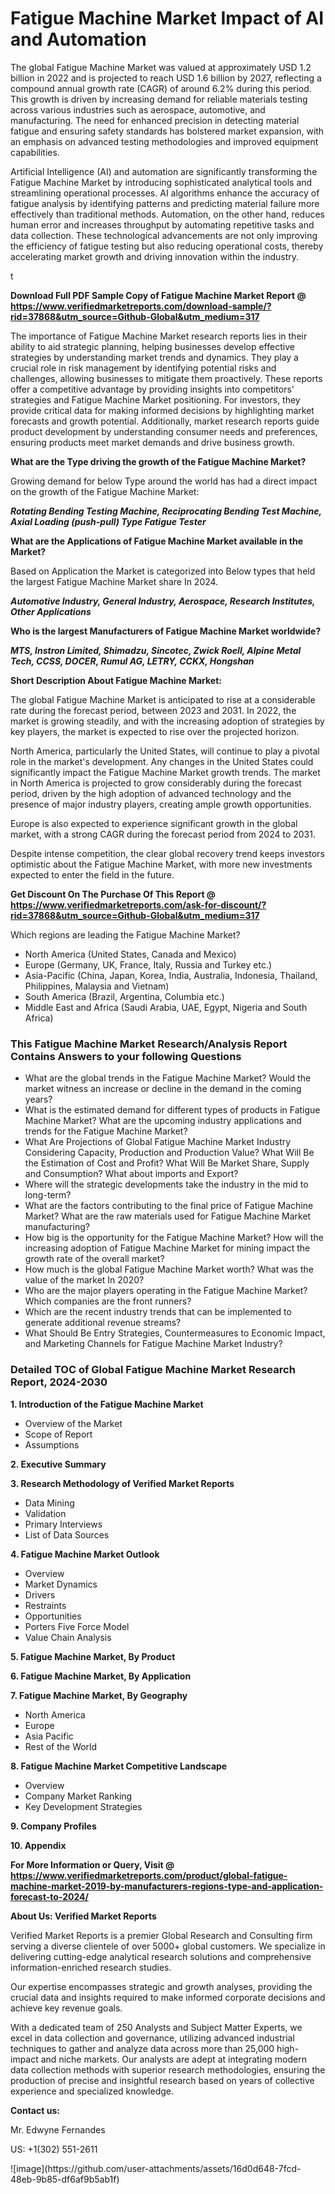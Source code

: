 <h1>Fatigue Machine Market Impact of AI and Automation</h1><p>The global Fatigue Machine Market was valued at approximately USD 1.2 billion in 2022 and is projected to reach USD 1.6 billion by 2027, reflecting a compound annual growth rate (CAGR) of around 6.2% during this period. This growth is driven by increasing demand for reliable materials testing across various industries such as aerospace, automotive, and manufacturing. The need for enhanced precision in detecting material fatigue and ensuring safety standards has bolstered market expansion, with an emphasis on advanced testing methodologies and improved equipment capabilities.</p><p>Artificial Intelligence (AI) and automation are significantly transforming the Fatigue Machine Market by introducing sophisticated analytical tools and streamlining operational processes. AI algorithms enhance the accuracy of fatigue analysis by identifying patterns and predicting material failure more effectively than traditional methods. Automation, on the other hand, reduces human error and increases throughput by automating repetitive tasks and data collection. These technological advancements are not only improving the efficiency of fatigue testing but also reducing operational costs, thereby accelerating market growth and driving innovation within the industry.</p>t</p><p id="" class=""><strong>Download Full PDF Sample Copy of Fatigue Machine Market Report @ <a href="https://www.verifiedmarketreports.com/download-sample/?rid=37868&utm_source=Github-Global&utm_medium=317" target="_blank">https://www.verifiedmarketreports.com/download-sample/?rid=37868&utm_source=Github-Global&utm_medium=317</a></strong></p><p>The importance of&nbsp;Fatigue Machine Market research reports lies in their ability to aid strategic planning, helping businesses develop effective strategies by understanding market trends and dynamics. They play a crucial role in risk management by identifying potential risks and challenges, allowing businesses to mitigate them proactively. These reports offer a competitive advantage by providing insights into competitors' strategies and Fatigue Machine Market positioning. For investors, they provide critical data for making informed decisions by highlighting market forecasts and growth potential. Additionally, market research reports guide product development by understanding consumer needs and preferences, ensuring products meet market demands and drive business growth.</p><p><strong>What are the&nbsp;Type driving the growth of the Fatigue Machine Market?</strong></p><p id="" class="">Growing demand for below Type around the world has had a direct impact on the growth of the Fatigue Machine Market:</p><em><strong>Rotating Bending Testing Machine, Reciprocating Bending Test Machine, Axial Loading (push-pull) Type Fatigue Tester</strong></em></p><strong>What are the&nbsp;Applications&nbsp;of Fatigue Machine Market available in the Market?</strong></p><p id="" class="">Based on Application the Market is categorized into Below types that held the largest Fatigue Machine Market share In 2024.</p><em><strong>Automotive Industry, General Industry, Aerospace, Research Institutes, Other Applications</strong></em></p><strong>Who is the largest Manufacturers of Fatigue Machine Market worldwide?</strong></p><p><em><strong>MTS, Instron Limited, Shimadzu, Sincotec, Zwick Roell, Alpine Metal Tech, CCSS, DOCER, Rumul AG, LETRY, CCKX, Hongshan</strong></em></p><p id="" class=""><strong>Short Description About Fatigue Machine Market:</strong></p><p>The global Fatigue Machine Market is anticipated to rise at a considerable rate during the forecast period, between 2023 and 2031. In 2022, the market is growing steadily, and with the increasing adoption of strategies by key players, the market is expected to rise over the projected horizon.</p><p>North America, particularly the United States, will continue to play a pivotal role in the market's development. Any changes in the United States could significantly impact the Fatigue Machine Market growth trends. The market in North America is projected to grow considerably during the forecast period, driven by the high adoption of advanced technology and the presence of major industry players, creating ample growth opportunities.</p><p>Europe is also expected to experience significant growth in the global market, with a strong CAGR during the forecast period from 2024 to 2031.</p><p>Despite intense competition, the clear global recovery trend keeps investors optimistic about the Fatigue Machine Market, with more new investments expected to enter the field in the future.</p><p id="" class=""><strong>Get Discount On The Purchase Of This Report @ <a href="https://www.verifiedmarketreports.com/ask-for-discount/?rid=37868&utm_source=Github-Global&utm_medium=317" target="_blank">https://www.verifiedmarketreports.com/ask-for-discount/?rid=37868&utm_source=Github-Global&utm_medium=317</a></strong></p>Which regions are leading the Fatigue Machine Market?</p><ul><li>North America (United States, Canada and Mexico)</li><li>Europe (Germany, UK, France, Italy, Russia and Turkey etc.)</li><li>Asia-Pacific (China, Japan, Korea, India, Australia, Indonesia, Thailand, Philippines, Malaysia and Vietnam)</li><li>South America (Brazil, Argentina, Columbia etc.)</li><li>Middle East and Africa (Saudi Arabia, UAE, Egypt, Nigeria and South Africa)</li></ul><h3 id="" class="">This Fatigue Machine Market Research/Analysis Report Contains Answers to your following Questions</h3><ul><li>What are the global trends in the Fatigue Machine Market? Would the market witness an increase or decline in the demand in the coming years?</li><li>What is the estimated demand for different types of products in Fatigue Machine Market? What are the upcoming industry applications and trends for the Fatigue Machine Market?</li><li>What Are Projections of Global Fatigue Machine Market Industry Considering Capacity, Production and Production Value? What Will Be the Estimation of Cost and Profit? What Will Be Market Share, Supply and Consumption? What about imports and Export?</li><li>Where will the strategic developments take the industry in the mid to long-term?</li><li>What are the factors contributing to the final price of Fatigue Machine Market? What are the raw materials used for Fatigue Machine Market manufacturing?</li><li>How big is the opportunity for the Fatigue Machine Market? How will the increasing adoption of Fatigue Machine Market for mining impact the growth rate of the overall market?</li><li>How much is the global Fatigue Machine Market worth? What was the value of the market In 2020?</li><li>Who are the major players operating in the Fatigue Machine Market? Which companies are the front runners?</li><li>Which are the recent industry trends that can be implemented to generate additional revenue streams?</li><li>What Should Be Entry Strategies, Countermeasures to Economic Impact, and Marketing Channels for Fatigue Machine Market Industry?</li></ul><h3 id="" class="">Detailed TOC of Global Fatigue Machine Market Research Report, 2024-2030</h3><p id="" class=""><strong>1. Introduction of the Fatigue Machine Market</strong></p><ul><li>Overview of the Market</li><li>Scope of Report</li><li>Assumptions</li></ul><p id="" class=""><strong>2. Executive Summary</strong></p><p id="" class=""><strong>3. Research Methodology of Verified Market Reports</strong></p><ul><li>Data Mining</li><li>Validation</li><li>Primary Interviews</li><li>List of Data Sources</li></ul><p id="" class=""><strong>4. Fatigue Machine Market Outlook</strong></p><ul><li>Overview</li><li>Market Dynamics</li><li>Drivers</li><li>Restraints</li><li>Opportunities</li><li>Porters Five Force Model</li><li>Value Chain Analysis</li></ul><p id="" class=""><strong>5. Fatigue Machine Market, By Product</strong></p><p id="" class=""><strong>6. Fatigue Machine Market, By Application</strong></p><p id="" class=""><strong>7. Fatigue Machine Market, By Geography</strong></p><ul><li>North America</li><li>Europe</li><li>Asia Pacific</li><li>Rest of the World</li></ul><p id="" class=""><strong>8. Fatigue Machine Market Competitive Landscape</strong></p><ul><li>Overview</li><li>Company Market Ranking</li><li>Key Development Strategies</li></ul><p id="" class=""><strong>9. Company Profiles</strong></p><p id="" class=""><strong>10. Appendix</strong></p><p id="" class=""><strong>For More Information or Query, Visit @ <a href="https://www.verifiedmarketreports.com/product/global-fatigue-machine-market-2019-by-manufacturers-regions-type-and-application-forecast-to-2024/" target="_blank">https://www.verifiedmarketreports.com/product/global-fatigue-machine-market-2019-by-manufacturers-regions-type-and-application-forecast-to-2024/</a></strong></p><p id="" class=""><strong>About Us: Verified Market Reports</strong></p><p id="" class="">Verified Market Reports is a premier Global Research and Consulting firm serving a diverse clientele of over 5000+ global customers. We specialize in delivering cutting-edge analytical research solutions and comprehensive information-enriched research studies.</p><p id="" class="">Our expertise encompasses strategic and growth analyses, providing the crucial data and insights required to make informed corporate decisions and achieve key revenue goals.</p><p id="" class="">With a dedicated team of 250 Analysts and Subject Matter Experts, we excel in data collection and governance, utilizing advanced industrial techniques to gather and analyze data across more than 25,000 high-impact and niche markets. Our analysts are adept at integrating modern data collection methods with superior research methodologies, ensuring the production of precise and insightful research based on years of collective experience and specialized knowledge.</p><p id="" class=""><strong>Contact us:</strong></p><p id="" class="">Mr. Edwyne Fernandes</p><p id="" class="">US: +1(302) 551-2611</p>
![image](https://github.com/user-attachments/assets/16d0d648-7fcd-48eb-9b85-df6af9b5ab1f)
